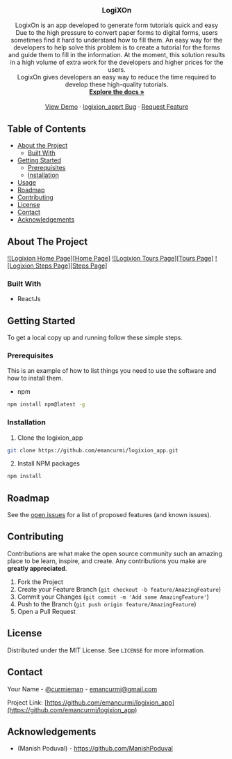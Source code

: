 


<!-- PROJECT LOGO -->
<br />
<p align="center">
  <!--<a href="https://github.com/emancurmi/logixion_app">
    <img src="images/logo.png" alt="Logo" width="80" height="80">
  </a>-->

   <h3 align="center">LogiXOn</h3>

  <p align="center">
    LogixOn is an app developed to generate form tutorials quick and easy<br/>
    Due to the high pressure to convert paper forms to digital forms, users sometimes find it hard to understand how to fill them. An easy way for the developers to help solve this problem is to create a tutorial for the forms and guide them to fill in the information. At the moment, this solution results in a high volume of extra work for the developers and higher prices for the users.<br/>
    LogixOn gives developers an easy way to reduce the time required to develop these high-quality tutorials.
    <br />
    <a href="https://github.com/emancurmi/logixion_app"><strong>Explore the docs »</strong></a>
    <br />
    <br />
    <a href="https://logixion-app.vercel.app/">View Demo</a>
    ·
    <a href="https://github.com/emancurmi/logixion_app/issues">logixion_apprt Bug</a>
    ·
    <a href="https://github.com/emancurmi/logixion_app/issues">Request Feature</a>
  </p>
</p>



<!-- TABLE OF CONTENTS -->
## Table of Contents

* [About the Project](#about-the-project)
  * [Built With](#built-with)
* [Getting Started](#getting-started)
  * [Prerequisites](#prerequisites)
  * [Installation](#installation)
* [Usage](#usage)
* [Roadmap](#roadmap)
* [Contributing](#contributing)
* [License](#license)
* [Contact](#contact)
* [Acknowledgements](#acknowledgements)



<!-- ABOUT THE PROJECT -->
## About The Project

[![Logixion Home Page][Home Page]](https://github.com/emancurmi/logixion_app/blob/master/screenshots/homepage.png)
[![Logixion Tours Page][Tours Page]](https://github.com/emancurmi/logixion_app/blob/master/screenshots/add_tutorial.png)
[![Logixion Steps Page][Steps Page]](https://github.com/emancurmi/logixion_app/blob/master/screenshots/add_step.png)


### Built With

* ReactJs




<!-- GETTING STARTED -->
## Getting Started

To get a local copy up and running follow these simple steps.

### Prerequisites

This is an example of how to list things you need to use the software and how to install them.
* npm
```sh
npm install npm@latest -g
```

### Installation
 
1. Clone the logixion_app
```sh
git clone https://github.com/emancurmi/logixion_app.git
```
2. Install NPM packages
```sh
npm install
```


<!-- ROADMAP -->
## Roadmap

See the [open issues](https://github.com/emancurmi/logixion_app/issues) for a list of proposed features (and known issues).



<!-- CONTRIBUTING -->
## Contributing

Contributions are what make the open source community such an amazing place to be learn, inspire, and create. Any contributions you make are **greatly appreciated**.

1. Fork the Project
2. Create your Feature Branch (`git checkout -b feature/AmazingFeature`)
3. Commit your Changes (`git commit -m 'Add some AmazingFeature'`)
4. Push to the Branch (`git push origin feature/AmazingFeature`)
5. Open a Pull Request



<!-- LICENSE -->
## License

Distributed under the MIT License. See `LICENSE` for more information.



<!-- CONTACT -->
## Contact

Your Name - [@curmieman](https://twitter.com/curmieman) - emancurmi@gmail.com

Project Link: [https://github.com/emancurmi/logixion_app](https://github.com/emancurmi/logixion_app)



<!-- ACKNOWLEDGEMENTS -->
## Acknowledgements

* (Manish Poduval) - https://github.com/ManishPoduval


